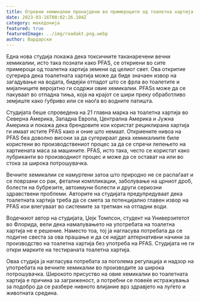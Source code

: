 ```yaml
---
title: Отровни хемикалии пронајдени во примероците од тоалетна хартија низ целиот свет
date: 2023-03-16T00:02:26.104Z
category: македонија
featured: true
featuredImage: ../img/roadakt.png.webp
author: Вардарски
---
```


Една нова студија покажа дека токсичните таканаречени вечни хемикалии, исто така познати како PFAS, се откриени во сите примероци од тоалетна хартија земени од целиот свет. Ова откритие сугерира дека тоалетната хартија може да биде значаен извор на загадување на водата, бидејќи отпадот што се фрла во тоалетите и мијалниците веројатно ги содржи овие хемикалии. PFASs може да се пакуваат во отпадна тиња, која на крајот се шири преку обработливо земјиште како ѓубриво или се наоѓа во водните патишта.

Студијата беше спроведена на 21 главна марка на тоалетна хартија во Северна Америка, Западна Европа, Централна Америка и Јужна Америка и покажа дека брендовите кои користат рециклирана хартија ги имаат истите PFAS како и оние што немаат. Откриените нивоа на PFAS беа доволно високи за да сугерираат дека хемикалиите биле користени во производствениот процес за да се спречи лепењето на хартиената маса за машините. PFAS, исто така, често се користат како лубриканти во производниот процес и може да се остават на или во стока за широка потрошувачка.

Вечните хемикалии се намуртени затоа што природно не се распаѓаат и се поврзани со рак, фетални компликации, заболување на црниот дроб, болести на бубрезите, автоимуни болести и други сериозни здравствени проблеми. Авторите на студијата предупредуваат дека тоалетната хартија треба да се смета за потенцијално главен извор на PFAS кои влегуваат во системите за третман на отпадни води.

Водечкиот автор на студијата, Џејк Томпсон, студент на Универзитетот во Флорида, вели дека намалувањето на употребата на тоалетна хартија не е решение. Наместо тоа, тој ја нагласува потребата да се подигне свеста за ова прашање и да се најдат алтернативни начини за производство на тоалетна хартија без употреба на PFAS. Студијата не ги откри марките на тестираната тоалетна хартија.

Оваа студија ја нагласува потребата за поголема регулација и надзор на употребата на вечните хемикалии во производите за широка потрошувачка. Широкото присуство на овие хемикалии во тоалетната хартија е причина за загриженост, а потребни се повеќе истражувања за подобро да се разбере нивното влијание врз здравјето на луѓето и животната средина.

